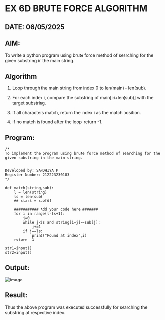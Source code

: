 # EX 6D BRUTE FORCE ALGORITHM
## DATE: 06/05/2025
## AIM:
To write a python program using brute force method of searching for the given substring in the main string.




## Algorithm
1. Loop through the main string from index 0 to len(main) - len(sub).

2. For each index i, compare the substring of main[i:i+len(sub)] with the target substring.

3. If all characters match, return the index i as the match position.

4. If no match is found after the loop, return -1.

## Program:
```
/*
To implement the program using brute force method of searching for the given substring in the main string.


Developed by: SANDHIYA P
Register Number: 212223230183
*/

def match(string,sub):
    l = len(string)
    ls = len(sub)
    ## start = sub[0]

    ########### Add your code here #######
    for i in range(l-ls+1):
        j=0
        while j<ls and string[i+j]==sub[j]:
            j+=1
        if j==ls:
            print("Found at index",i)
    return -1

str1=input()
str2=input()

```

## Output:
![image](https://github.com/user-attachments/assets/cc66f926-091a-40a5-b3b2-4a9dcfc06da3)



## Result:
Thus the above program was executed successfully for searching the substring at respective index.
